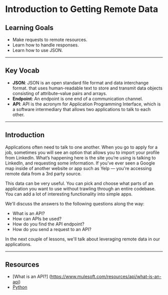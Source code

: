 # Introduction to Getting Remote Data

## Learning Goals

- Make requests to remote resources.
- Learn how to handle responses.
- Learn how to use JSON.

***


## Key Vocab

- **JSON**: JSON is an open standard file format and data interchange format.
  that uses human-readable text to store and transmit data objects consisting of
  attribute–value pairs and arrays.
- **Endpoint**: An endpoint is one end of a communication channel.
- **API**: API is the acronym for Application Programming Interface, which is a
  software intermediary
 that allows two applications to talk to each other.

***

## Introduction

Applications often need to talk to one another. When you go to apply for a job,
sometimes you will see an option that allows you to import your profile from
LinkedIn. What’s happening here is the site you’re using is talking to LinkedIn,
and requesting some information. If you've ever seen a Google map inside of
another website or app such as Yelp — you're accessing remote data from a 3rd
party source.

This data can be very useful. You can pick and choose what parts of an
application you want to use without trawling through an entire codebase. You can
add a lot of interesting functionality into simple apps.

We'll discuss the answers to the following questions along the way:

- What is an API?
- How can APIs be used?
- How do you find the API endpoint?
- How do you send a request to an API?

In the next couple of lessons, we'll talk about leveraging remote data in our
applications.

***

## Resources

- [What is an API?] (https://www.mulesoft.com/resources/api/what-is-an-api)
- [Python](https://docs.python.org/3/)
